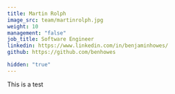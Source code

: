 ```yaml
---
title: Martin Rolph
image_src: team/martinrolph.jpg
weight: 10
management: "false"
job_title: Software Engineer
linkedin: https://www.linkedin.com/in/benjaminhowes/
github: https://github.com/benhowes

hidden: "true"
---
```


This is a test
